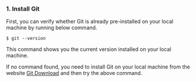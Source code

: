 ### 1. Install Git

First, you can verify whether Git is already pre-installed on your local machine by running below command.

```
$ git --version
```

This command shows you the current version installed on your local machine.

If no command found, you need to install Git on your local machine from the website [Git Download](https://git-scm.com/downloads) and then try the above command.
